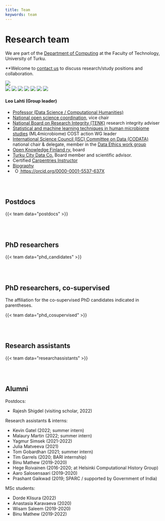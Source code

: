 ```yaml
---
title: Team
keywords: team
---
```


# Research team

We are part of the [Department of Computing](https://www.utu.fi/en/university/faculty-of-technology/computing) at the Faculty of Technology, University of Turku. 

**Welcome to [contact us](../contact/) to discuss research/study positions and collaboration.

<!--** Currently open positions are listed [here](../recruit/). We will do our best but cannot guarantee to respond to all contacts. -->

<div class="col-sm-12 clearfix">

  <div class="col-sm-3 clearfix" width="400px"> 
    <img src="../img/teampic/leo_sci_crop.jpg" class="img-responsive lahti" style="float: left"/><br/>
    <div class="links-leo">
      <a href="https://twitter.com/antagomir"><img class="twitter-logo" src="../img/twitter-logo.png"/></a>
      <a href="https://github.com/openresearchlabs/"><img class="github-logo" src="../img/logo-github.png"/></a>
      <a href="https://orcid.org/0000-0001-5537-637X"><img class="orcid-logo" src="../img/orcid-logo.png"/></a>      
      <a href="https://scholar.google.com/citations?hl=en&user=mjjV-AoAAAAJ"><img class="google-scholar-logo" src="../img/google-scholar-logo.png"/></a>     
      <a href="https://publons.com/researcher/246930/leo-lahti"><img class="publon-logo" src="../img/publon-logo.png"/></a>
      <a href="https://www.ncbi.nlm.nih.gov/myncbi/1LcO5Ior1p-5d/bibliography/public/"><img class="nih-logo" src="../img/nih-logo.png"/></a>
      <a href="https://profiles.impactstory.org/u/0000-0001-5537-637X"><img class="impactstory-logo" src="../img/impactstory.png"/></a>
    </div>
  </div>

<!--  <a href="http://orcid.org/0000-0001-5537-637X"><img src='../img/orcid_qrcode_leolahti.png' title='Leo Lahti ORCID QR code 0000-0001-5537-637X' alt='ORCID: 0000-0001-5537-637X' width='33%'/></a> <a href="https://twitter.com/antagomir"><img src='../img/twitter.jpeg' title='antagomir@twitter' alt='https://twitter.com/antagomir' width='25%'/></a> -->
  
  <h4>Leo Lahti (Group leader)</h4>

  <ul style="overflow: hidden">
    <li><a href="https://www.utu.fi/en/people/leo-lahti">Professor (Data Science / Computational Humanities)</a></li>
    <li> <a href="https://avointiede.fi/fi/koordinaatio">National open science coordination</a>, vice chair</li>
    <li><a href="https://tenk.fi/en/research-misconduct/research-integrity-advisers">National Board on Research Integrity (TENK)</a> research integrity adviser</li>    
    <!--<li>Director, Turku Center for Computational Humanities</li>-->
    <li><a href="https://www.ml4microbiome.eu">Statistical and machine learning techniques in human microbiome studies</a> (ML4microbiome) COST action WG leader</li>
    <li><a href="https://codata.org/finland/">International Science Council (ISC) Committee on Data (CODATA)</a> national chair & delegate, member in the <a href="https://codata.org/initiatives/working-groups/data-ethics/">Data Ethics work group</a></li>
    <li><a href="https://www.okf.fi/">Open Knowledge Finland ry.</a> board</li>    
    <!--<li> <a href="http://www.tkts.fi/etusivu">Finnish Society for Computer Science</a> board</li>-->
    <li><a href="https://turkucitydata.fi">Turku City Data Co.</a> Board member and scientific advisor.</li>  
    <!--<li><a href="https://blueprintgenetics.com">Blueprint Genetics</a>. Scientific Advisor (AI & ML)</li>-->
    <!--<li><a href="http://www.helsinki.fi/computational-history">Helsinki Computational History Group</a> founding member</li>-->
    <!--<li><a href="http://fi.okfn.org/wg/openscience/">Open Science work group</a>, OKF Finland. Founding member.</li>-->
    <li> Certified <a href="https://carpentries.org/">Carpentries Instructor</a>
    <li><a href="../bio_lahti">Biography</a></li>
    <li> <a
    id="cy-effective-orcid-url"
    class="underline"
     href="https://orcid.org/0000-0001-5537-637X"
     target="orcid.widget"
     rel="me noopener noreferrer"
     style="vertical-align: top">
     <img
        src="https://orcid.org/sites/default/files/images/orcid_16x16.png"
        style="width: 1em; margin-inline-start: 0.5em"
        alt="ORCID iD icon"/>
      https://orcid.org/0000-0001-5537-637X
    </a></li>
  </ul>
</div>

<br><br>

<!-- 
INFO for following sections: Postdocs, PhD candidates, Research assistants

Edit/add team member info in ./data/team/postdocs.yaml etc.
Add pictures in folder ./static/img/teampic 
(the format for relative URL is: "../img/teampic/[YOUR_PHOTO].jpg")

To make changes that affect all items, see following items:
./themes/hugo-universal-theme/layouts/partials/team_partial.html
./themes/hugo-universal-theme/layouts/shortcodes/team.html

Edit item styles (.flex-container, .flex-item-*) in:
./themes/hugo-universal-theme/static/css/style.default.css
-->

## Postdocs

{{< team data="postdocs" >}}

<br><br>

## PhD researchers

{{< team data="phd_candidates" >}}

<br><br>

## PhD researchers, co-supervised

The affiliation for the co-supervised PhD candidates indicated in parentheses.

{{< team data="phd_cosupervised" >}}

<br><br>

## Research assistants

{{< team data="researchassistants" >}}

<br><br>

## Alumni

Postdocs:
- Rajesh Shigdel (visiting scholar, 2022)

<!--
Co-supervised PhDs:
- Felix Vaura
- Joonatan Palmu
- Anna Aatsinki (University of Turku, 2021; with <a href="https://sites.utu.fi/finnbrain/en/" target="_blank">Finnbrain</a>)
- Sudarshan Shetty (Wageningen University, 2019; with Willem M de Vos)
-->

Research assistants & interns:
- Kevin Gatel (2022; summer intern)
- Malaury Martin (2022; summer intern)
- Yagmur Simsek (2021-2022)
- Julia Matveeva (2021)
- Tom Gobardhan (2021; summer intern)
- Tim Garrels (2020; BARI internship)
- Binu Mathew (2019-2020)
- Hege Roivainen (2016-2020; at Helsinki Computational History Group)
- Aaro Salosensaari (2019-2020)
- Prashant Gaikwad (2019; SPARC / supported by Government of India)

MSc students:
- Dorde Klisura (2022)
- Anastasia Karavaeva (2020)
- Wisam Saleem (2019-2020)
- Binu Mathew (2019-2022)

<!-- - Emma Gheysen (KU Leuven, BE 2021; with Prof. Karoline Faust)-->
<!-- - Leila Paquay (KU Leuven, Belgium, 2018)-->
<!-- - Marnix Denys (KU Leuven, BE 2017; with Prof. Jeroen Raes)-->
<!-- - Tineka Blake (Wageningen University; NL 2015; with Prof. Willem de Vos)-->
<!-- - Emilio Ugaldes Morales (Wageningen University; NL 2014; with Prof. Willem de Vos)-->


